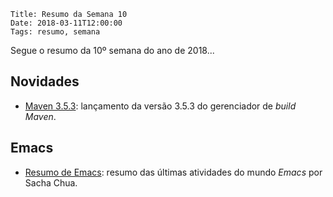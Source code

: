     Title: Resumo da Semana 10
    Date: 2018-03-11T12:00:00
    Tags: resumo, semana

Segue o resumo da 10º semana do ano de 2018...

<!-- more -->

## Novidades

* [Maven 3.5.3](https://maven.apache.org/docs/history.html "Post sobre o histórico do Maven"): lançamento da versão 3.5.3 do gerenciador de _build_ _Maven_.

## Emacs

* [Resumo de Emacs](http://sachachua.com/blog/category/emacs-news "Post sobre o resumo do Emacs"): resumo das últimas atividades do mundo _Emacs_ por Sacha Chua.
